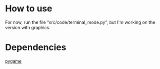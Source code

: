 # How to use
For now, run the file "src/code/terminal_mode.py", but I'm working on the version with graphics. 
# Dependencies
[pygame](www.pygame.org)